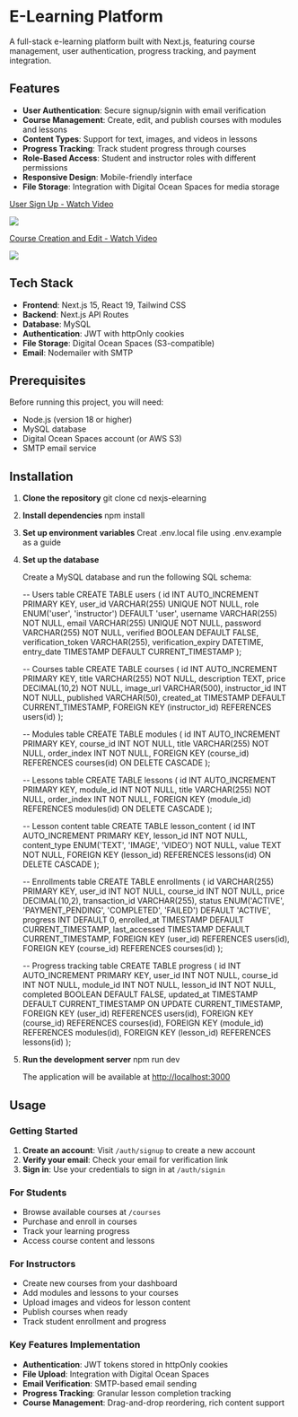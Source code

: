 # E-Learning Platform

A full-stack e-learning platform built with Next.js, featuring course management, user authentication, progress tracking, and payment integration.

## Features

- **User Authentication**: Secure signup/signin with email verification
- **Course Management**: Create, edit, and publish courses with modules and lessons
- **Content Types**: Support for text, images, and videos in lessons
- **Progress Tracking**: Track student progress through courses
- **Role-Based Access**: Student and instructor roles with different permissions
- **Responsive Design**: Mobile-friendly interface
- **File Storage**: Integration with Digital Ocean Spaces for media storage

<div>
    <a href="https://www.loom.com/share/6073b5c980394f618dd0d912029fdf48">
      <p>User Sign Up - Watch Video</p>
    </a>
    <a href="https://www.loom.com/share/6073b5c980394f618dd0d912029fdf48">
      <img style="max-width:300px;" src="https://cdn.loom.com/sessions/thumbnails/6073b5c980394f618dd0d912029fdf48-86650fe06e2ff2e5-full-play.gif">
    </a>
  </div>

<div>
    <a href="https://www.loom.com/share/380781a9e9b3406394dbe5b6a3d2d196">
      <p>Course Creation and Edit - Watch Video</p>
    </a>
    <a href="https://www.loom.com/share/380781a9e9b3406394dbe5b6a3d2d196">
      <img style="max-width:300px;" src="https://cdn.loom.com/sessions/thumbnails/380781a9e9b3406394dbe5b6a3d2d196-68985fb38f540618-full-play.gif">
    </a>
  </div>

## Tech Stack

- **Frontend**: Next.js 15, React 19, Tailwind CSS
- **Backend**: Next.js API Routes
- **Database**: MySQL
- **Authentication**: JWT with httpOnly cookies
- **File Storage**: Digital Ocean Spaces (S3-compatible)
- **Email**: Nodemailer with SMTP

## Prerequisites

Before running this project, you will need:

- Node.js (version 18 or higher)
- MySQL database
- Digital Ocean Spaces account (or AWS S3)
- SMTP email service

## Installation

1. **Clone the repository**
   git clone <your-repo-url>
   cd nexjs-elearning

3. **Install dependencies**
   npm install

4. **Set up environment variables**
   Creat .env.local file using .env.example as a guide

5. **Set up the database**

   Create a MySQL database and run the following SQL schema:

   -- Users table
   CREATE TABLE users (
     id INT AUTO_INCREMENT PRIMARY KEY,
     user_id VARCHAR(255) UNIQUE NOT NULL,
     role ENUM('user', 'instructor') DEFAULT 'user',
     username VARCHAR(255) NOT NULL,
     email VARCHAR(255) UNIQUE NOT NULL,
     password VARCHAR(255) NOT NULL,
     verified BOOLEAN DEFAULT FALSE,
     verification_token VARCHAR(255),
     verification_expiry DATETIME,
     entry_date TIMESTAMP DEFAULT CURRENT_TIMESTAMP
   );

   -- Courses table
   CREATE TABLE courses (
     id INT AUTO_INCREMENT PRIMARY KEY,
     title VARCHAR(255) NOT NULL,
     description TEXT,
     price DECIMAL(10,2) NOT NULL,
     image_url VARCHAR(500),
     instructor_id INT NOT NULL,
     published VARCHAR(50),
     created_at TIMESTAMP DEFAULT CURRENT_TIMESTAMP,
     FOREIGN KEY (instructor_id) REFERENCES users(id)
   );

   -- Modules table
   CREATE TABLE modules (
     id INT AUTO_INCREMENT PRIMARY KEY,
     course_id INT NOT NULL,
     title VARCHAR(255) NOT NULL,
     order_index INT NOT NULL,
     FOREIGN KEY (course_id) REFERENCES courses(id) ON DELETE CASCADE
   );

   -- Lessons table
   CREATE TABLE lessons (
     id INT AUTO_INCREMENT PRIMARY KEY,
     module_id INT NOT NULL,
     title VARCHAR(255) NOT NULL,
     order_index INT NOT NULL,
     FOREIGN KEY (module_id) REFERENCES modules(id) ON DELETE CASCADE
   );

   -- Lesson content table
   CREATE TABLE lesson_content (
     id INT AUTO_INCREMENT PRIMARY KEY,
     lesson_id INT NOT NULL,
     content_type ENUM('TEXT', 'IMAGE', 'VIDEO') NOT NULL,
     value TEXT NOT NULL,
     FOREIGN KEY (lesson_id) REFERENCES lessons(id) ON DELETE CASCADE
   );

   -- Enrollments table
   CREATE TABLE enrollments (
     id VARCHAR(255) PRIMARY KEY,
     user_id INT NOT NULL,
     course_id INT NOT NULL,
     price DECIMAL(10,2),
     transaction_id VARCHAR(255),
     status ENUM('ACTIVE', 'PAYMENT_PENDING', 'COMPLETED', 'FAILED') DEFAULT 'ACTIVE',
     progress INT DEFAULT 0,
     enrolled_at TIMESTAMP DEFAULT CURRENT_TIMESTAMP,
     last_accessed TIMESTAMP DEFAULT CURRENT_TIMESTAMP,
     FOREIGN KEY (user_id) REFERENCES users(id),
     FOREIGN KEY (course_id) REFERENCES courses(id)
   );

   -- Progress tracking table
   CREATE TABLE progress (
     id INT AUTO_INCREMENT PRIMARY KEY,
     user_id INT NOT NULL,
     course_id INT NOT NULL,
     module_id INT NOT NULL,
     lesson_id INT NOT NULL,
     completed BOOLEAN DEFAULT FALSE,
     updated_at TIMESTAMP DEFAULT CURRENT_TIMESTAMP ON UPDATE CURRENT_TIMESTAMP,
     FOREIGN KEY (user_id) REFERENCES users(id),
     FOREIGN KEY (course_id) REFERENCES courses(id),
     FOREIGN KEY (module_id) REFERENCES modules(id),
     FOREIGN KEY (lesson_id) REFERENCES lessons(id)
   );

6. **Run the development server**
   npm run dev

   The application will be available at [http://localhost:3000](http://localhost:3000)

## Usage

### Getting Started

1. **Create an account**: Visit `/auth/signup` to create a new account
2. **Verify your email**: Check your email for verification link
3. **Sign in**: Use your credentials to sign in at `/auth/signin`

### For Students

- Browse available courses at `/courses`
- Purchase and enroll in courses
- Track your learning progress
- Access course content and lessons

### For Instructors

- Create new courses from your dashboard
- Add modules and lessons to your courses
- Upload images and videos for lesson content
- Publish courses when ready
- Track student enrollment and progress

### Key Features Implementation

- **Authentication**: JWT tokens stored in httpOnly cookies
- **File Upload**: Integration with Digital Ocean Spaces
- **Email Verification**: SMTP-based email sending
- **Progress Tracking**: Granular lesson completion tracking
- **Course Management**: Drag-and-drop reordering, rich content support




